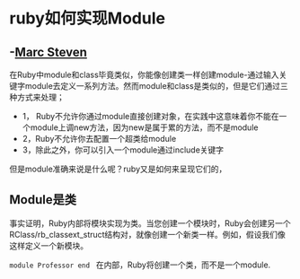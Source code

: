 # ruby如何实现Module
-[Marc Steven](https://medium.com/@MarcStevenCoder)
---


在Ruby中module和class毕竟类似，你能像创建类一样创建module-通过输入关键字module去定义一系列方法。然而module和class是类似的，但是它们通过三种方式来处理；

* 1， Ruby不允许你通过module直接创建对象，在实践中这意味着你不能在一个module上调new方法，因为new是属于累的方法，而不是module
* 2，Ruby不允许你去配置一个超类给module
* 3，除此之外，你可以引入一个module通过include关键字

但是module准确来说是什么呢？ruby又是如何来呈现它们的，
## Module是类
事实证明，Ruby内部将模块实现为类。当您创建一个模块时，Ruby会创建另一个RClass/rb_classext_struct结构对，就像创建一个新类一样。例如，假设我们像这样定义一个新模块。

`module Professor
end
`
在内部，Ruby将创建一个类，而不是一个module.

